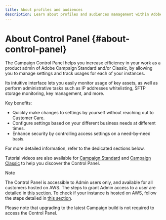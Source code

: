 ```yaml
---
title: About profiles and audiences
description: Learn about profiles and audiences management within Adobe Campaign
---
```


# About Control Panel {#about-control-panel}

The Campaign Control Panel helps you increase efficiency in your work as a product admin of Adobe Campaign Standard and/or Classic, by allowing you to manage settings and track usages for each of your instances.

Its intuitive interface lets you easily monitor usage of key assets, as well as perform administrative tasks such as IP addresses whitelisting, SFTP storage monitoring, key management, and more.

Key benefits:

* Quickly make changes to settings by yourself without reaching out to Customer Care.
* Configure settings based on your different business needs at different times.
* Enhance security by controlling access settings on a need-by-need basis.

For more detailed information, refer to the dedicated sections below.

Tutorial videos are also available for [Campaign Standard](https://docs.adobe.com/content/help/en/campaign-learn/campaign-standard-tutorials/administrating/control-panel/control-panel-overview.html) and [Campaign Classic](https://docs.adobe.com/content/help/en/campaign-learn/campaign-classic-tutorials/administrating/control-panel-acc/control-panel-overview.html) to help you discover the Control Panel.

>[!NOTE]
>The Control Panel is accessible to Admin users only, and available for all customers hosted on AWS. The steps to grant Admin access to a user are detailed in [this section](). To check if your instance is hosted on AWS, follow the steps detailed in [this section]().
>
>Please note that upgrading to the latest Campaign build is not required to access the Control Panel.
